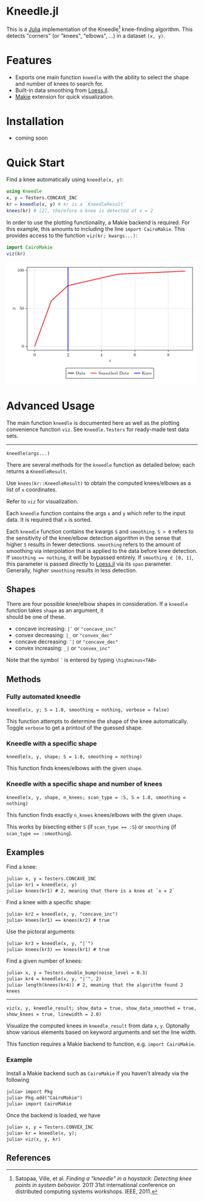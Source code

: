 # Kneedle.jl

This is a [Julia](https://julialang.org/) implementation of the Kneedle[^1] knee-finding algorithm. This detects "corners" (or "knees", "elbows", ...) in a dataset `(x, y)`.

# Features

- Exports one main function `kneedle` with the ability to select the shape and number of knees to search for.
- Built-in data smoothing from [Loess.jl](https://github.com/JuliaStats/Loess.jl).
- [Makie](https://docs.makie.org/stable/) extension for quick visualization.

# Installation

- coming soon

# Quick Start

Find a knee automatically using `kneedle(x, y)`:

```julia
using Kneedle
x, y = Testers.CONCAVE_INC
kr = kneedle(x, y) # kr is a `KneedleResult`
knees(kr) # [2], therefore a knee is detected at x = 2
```

In order to use the plotting functionality, a Makie backend is required. For this example, this amounts to including the line `import CairoMakie`. This provides access to the function `viz(kr; kwargs...)`:

```julia
import CairoMakie
viz(kr)
```

[!["Plot"](assets/readme.png)](https://70gage70.github.io/Kneedle.jl/)

# Advanced Usage

The main function `kneedle` is documented here as well as the plotting convenience function `viz`. See `Kneedle.Testers` for ready-made test data sets.

---


    kneedle(args...)
    
There are several methods for the `kneedle` function as detailed below; each returns a `KneedleResult`. 

Use `knees(kr::KneedleResult)` to obtain the computed knees/elbows as a list of `x` coordinates.

Refer to `viz` for visualization.

Each `kneedle` function contains the args `x` and `y` which refer to the input data. It is required that `x` is sorted.

Each `kneedle` function contains the kwargs `S` and `smoothing`. `S > 0` refers to the sensitivity of the knee/elbow detection algorithm in the sense that higher `S` results in fewer detections. `smoothing` refers to the amount of smoothing via interpolation that is applied to the data before knee detection. If `smoothing == nothing`, it will be bypassed entirely. If `smoothing ∈ [0, 1]`, this parameter is passed directly to [Loess.jl](https://github.com/JuliaStats/Loess.jl) via its `span` parameter. Generally, higher `smoothing` results in less detection.

## Shapes

There are four possible knee/elbow shapes in consideration. If a `kneedle` function takes `shape` as an argument, it \
should be one of these.

- concave increasing: `|¯` or `"concave_inc"`
- convex decreasing: `|_` or `"convex_dec"`
- concave decreasing: `¯|` or `"concave_dec"`
- convex increasing: `_|` or `"convex_inc"`

Note that the symbol `¯` is entered by typing `\highminus<TAB>`

## Methods

### Fully automated kneedle

    kneedle(x, y; S = 1.0, smoothing = nothing, verbose = false)

This function attempts to determine the shape of the knee automatically. Toggle `verbose` to get a printout of the guessed shape.

### Kneedle with a specific shape

    kneedle(x, y, shape; S = 1.0, smoothing = nothing)

This function finds knees/elbows with the given `shape`.

### Kneedle with a specific shape and number of knees

    kneedle(x, y, shape, n_knees; scan_type = :S, S = 1.0, smoothing = nothing)

This function finds exactly `n_knees` knees/elbows with the given `shape`.

This works by bisecting either `S` (if `scan_type == :S`) or `smoothing` (if `scan_type == :smoothing`).

## Examples

Find a knee:

```julia-repl
julia> x, y = Testers.CONCAVE_INC
julia> kr1 = kneedle(x, y)
julia> knees(kr1) # 2, meaning that there is a knee at `x = 2`
```

Find a knee with a specific shape:

```julia-repl
julia> kr2 = kneedle(x, y, "concave_inc")
julia> knees(kr1) == knees(kr2) # true
```

Use the pictoral arguments:

```julia-repl
julia> kr3 = kneedle(x, y, "|¯")
julia> knees(kr3) == knees(kr1) # true
```

Find a given number of knees:

```julia-repl
julia> x, y = Testers.double_bump(noise_level = 0.3)
julia> kr4 = kneedle(x, y, "|¯", 2)
julia> length(knees(kr4)) # 2, meaning that the algorithm found 2 knees
```

---

    viz(x, y, kneedle_result; show_data = true, show_data_smoothed = true, show_knees = true, linewidth = 2.0)

Visualize the computed knees in `kneedle_result` from data `x`, `y`. Optonally show various elements based on keyword arguments and set the line width.

This function requires a Makie backend to function, e.g. `import CairoMakie`.

### Example

Install a Makie backend such as `CairoMakie` if you haven't already via the following

```julia-repl
julia> import Pkg
julia> Pkg.add("CairoMakie")
julia> import CairoMakie
```

Once the backend is loaded, we have

```julia-repl
julia> x, y = Testers.CONVEX_INC
julia> kr = kneedle(x, y);
julia> viz(x, y, kr)
```

## References

[^1]: Satopaa, Ville, et al. *Finding a "kneedle" in a haystack: Detecting knee points in system behavior.* 2011 31st international conference on distributed computing systems workshops. IEEE, 2011.